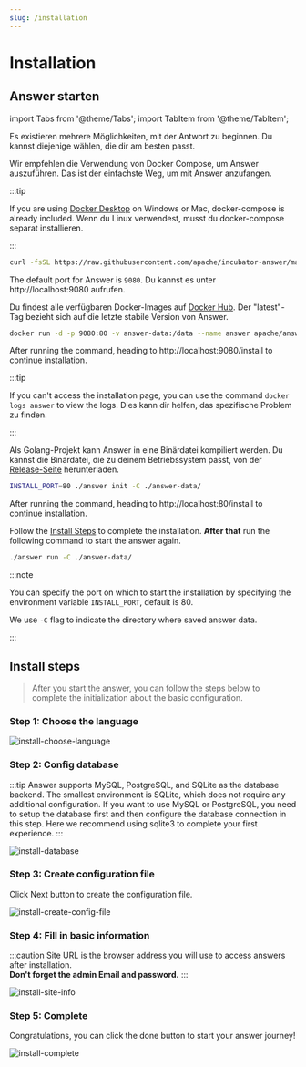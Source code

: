 ```yaml
---
slug: /installation
---
```


# Installation

## Answer starten

import Tabs from '@theme/Tabs';
import TabItem from '@theme/TabItem';

Es existieren mehrere Möglichkeiten, mit der Antwort zu beginnen. Du kannst diejenige wählen, die dir am besten passt.

<Tabs>
  <TabItem value="docker-compose" label="Docker compose" default>

Wir empfehlen die Verwendung von Docker Compose, um Answer auszuführen. Das ist der einfachste Weg, um mit Answer anzufangen.

:::tip

If you are using [Docker Desktop](https://www.docker.com/products/docker-desktop) on Windows or Mac, docker-compose is already included. Wenn du Linux verwendest, musst du docker-compose separat installieren.

:::  

```bash
curl -fsSL https://raw.githubusercontent.com/apache/incubator-answer/main/docker-compose.yaml | docker compose -p answer -f - up
```

The default port for Answer is `9080`. Du kannst es unter http://localhost:9080 aufrufen.

  </TabItem>
  <TabItem value="docker" label="Docker">

Du findest alle verfügbaren Docker-Images auf [Docker Hub](https://hub.docker.com/r/apache/answer/tags). Der "latest"-Tag bezieht sich auf die letzte stabile Version von Answer.

```bash
docker run -d -p 9080:80 -v answer-data:/data --name answer apache/answer:latest
```

After running the command, heading to http://localhost:9080/install to continue installation.

:::tip

If you can't access the installation page, you can use the command `docker logs answer` to view the logs. Dies kann dir helfen, das spezifische Problem zu finden.

:::  

  </TabItem>
  <TabItem value="binary" label="Binary">

Als Golang-Projekt kann Answer in eine Binärdatei kompiliert werden. Du kannst die Binärdatei, die zu deinem Betriebssystem passt, von der [Release-Seite](https://github.com/apache/incubator-answer/releases) herunterladen.

```bash
INSTALL_PORT=80 ./answer init -C ./answer-data/
```

After running the command, heading to http://localhost:80/install to continue installation.

Follow the [Install Steps](#install-steps) to complete the installation. **After that** run the following command to start the answer again.

```bash
./answer run -C ./answer-data/
```

:::note

You can specify the port on which to start the installation by specifying the environment variable `INSTALL_PORT`, default is 80.

We use `-C` flag to indicate the directory where saved answer data.

:::  

  </TabItem>
</Tabs>

## Install steps

> After you start the answer, you can follow the steps below to complete the initialization about the basic configuration.

### Step 1: Choose the language

![install-choose-language](/img/docs/install-choose-language.png)

### Step 2: Config database

:::tip
Answer supports MySQL, PostgreSQL, and SQLite as the database backend. The smallest environment is SQLite, which does not require any additional configuration. If you want to use MySQL or PostgreSQL, you need to setup the database first and then configure the database connection in this step. Here we recommend using sqlite3 to complete your first experience.
:::

![install-database](/img/docs/install-database.png)

### Step 3: Create configuration file

Click Next button to create the configuration file.

![install-create-config-file](/img/docs/install-create-config-file.png)

### Step 4: Fill in basic information

:::caution
Site URL is the browser address you will use to access answers after installation.  
**Don't forget the admin Email and password.**
:::

![install-site-info](/img/docs/install-site-info.png)

### Step 5: Complete

Congratulations, you can click the done button to start your answer journey!

![install-complete](/img/docs/install-complete.png)
